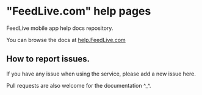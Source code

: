 # "FeedLive.com" help pages

FeedLive mobile app help docs repository.

You can browse the docs at [help.FeedLive.com](http://help.feedlive.com)

## How to report issues.

If you have any issue when using the service, please add a new issue here.

Pull requests are also welcome for the documentation ^_^.

